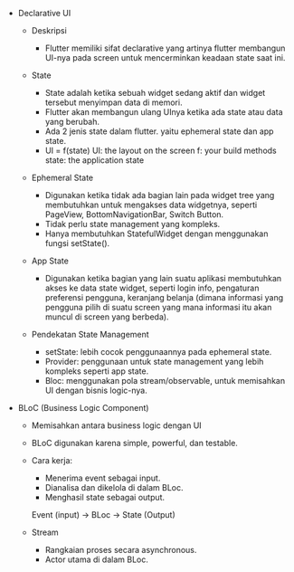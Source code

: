 - Declarative UI
  - Deskripsi
    - Flutter memiliki sifat declarative yang artinya flutter membangun UI-nya pada screen untuk mencerminkan keadaan state saat ini.
  
  - State
    - State adalah ketika sebuah widget sedang aktif dan widget tersebut menyimpan data di memori.
    - Flutter akan membangun ulang UInya ketika ada state atau data yang berubah.
    - Ada 2 jenis state dalam flutter. yaitu ephemeral state dan app state.
    - UI = f(state)
        UI: the layout on the screen
        f: your build methods
        state: the application state

  - Ephemeral State
    - Digunakan ketika tidak ada bagian lain pada widget tree yang membutuhkan untuk mengakses data widgetnya, seperti PageView, BottomNavigationBar, Switch Button.
    - Tidak perlu state management yang kompleks.
    - Hanya membutuhkan StatefulWidget dengan menggunakan fungsi setState().

  - App State
    - Digunakan ketika bagian yang lain suatu aplikasi membutuhkan akses ke data state widget, seperti login info, pengaturan preferensi pengguna, keranjang belanja (dimana informasi yang pengguna pilih di suatu screen yang mana informasi itu akan muncul di screen yang berbeda).

  - Pendekatan State Management
    - setState: lebih cocok penggunaannya pada ephemeral state.
    - Provider: penggunaan untuk state management yang lebih kompleks seperti app state.
    - Bloc: menggunakan pola stream/observable, untuk memisahkan UI dengan bisnis logic-nya.

- BLoC (Business Logic Component)
  - Memisahkan antara business logic dengan UI
  - BLoC digunakan karena simple, powerful, dan testable.
  - Cara kerja:
    - Menerima event sebagai input.
    - Dianalisa dan dikelola di dalam BLoc.
    - Menghasil state sebagai output.

    Event (input) -> BLoc -> State (Output)

  - Stream
    - Rangkaian proses secara asynchronous.
    - Actor utama di dalam BLoc.